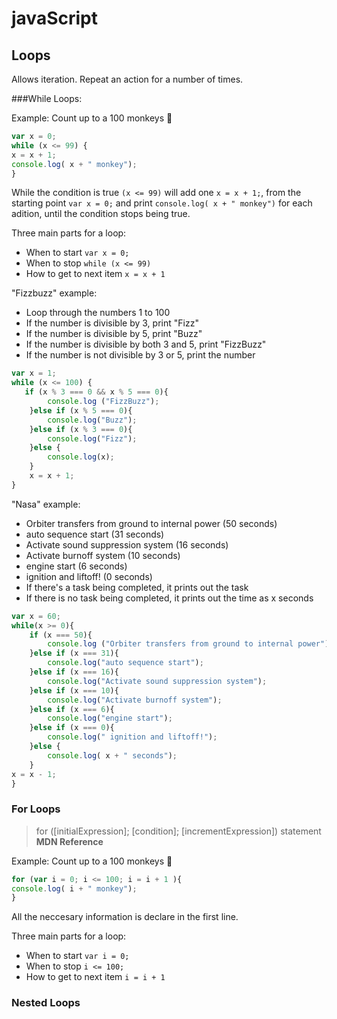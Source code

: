 # javaScript

## Loops

Allows iteration. Repeat an action for a number of times.

###While Loops:

Example:
Count up to a 100 monkeys 🐒
```javascript
var x = 0;
while (x <= 99) {
x = x + 1;
console.log( x + " monkey");
}
```

While the condition is true `(x <= 99)` will add one `x = x + 1;`, from the starting point `var x = 0;` and print `console.log( x + " monkey")` for each adition, until the condition stops being true.

Three main parts for a loop:
* When to start `var x = 0;`
* When to stop `while (x <= 99)`
* How to get to next item `x = x + 1`

"Fizzbuzz" example:
* Loop through the numbers 1 to 100
* If the number is divisible by 3, print "Fizz"
* If the number is divisible by 5, print "Buzz"
* If the number is divisible by both 3 and 5, print "FizzBuzz"
* If the number is not divisible by 3 or 5, print the number

```javascript
var x = 1;
while (x <= 100) {
   if (x % 3 === 0 && x % 5 === 0){
        console.log ("FizzBuzz"); 
    }else if (x % 5 === 0){
        console.log("Buzz");
    }else if (x % 3 === 0){
        console.log("Fizz");
    }else {
        console.log(x);
    }
    x = x + 1; 
}
```

"Nasa" example:

* Orbiter transfers from ground to internal power (50 seconds)
* auto sequence start (31 seconds)
* Activate sound suppression system (16 seconds)
* Activate burnoff system (10 seconds)
* engine start (6 seconds)
* ignition and liftoff! (0 seconds)
* If there's a task being completed, it prints out the task
* If there is no task being completed, it prints out the time as x seconds

```javascript
var x = 60;
while(x >= 0){
    if (x === 50){
        console.log ("Orbiter transfers from ground to internal power"); 
    }else if (x === 31){
        console.log("auto sequence start");
    }else if (x === 16){
        console.log("Activate sound suppression system");
    }else if (x === 10){
        console.log("Activate burnoff system");
    }else if (x === 6){
        console.log("engine start");
    }else if (x === 0){
        console.log(" ignition and liftoff!");
    }else {
        console.log( x + " seconds");
    }
x = x - 1;
}
```

### For Loops

> for ([initialExpression]; [condition]; [incrementExpression])
> statement
>  **MDN Reference**

Example:
Count up to a 100 monkeys 🐒
```javascript
for (var i = 0; i <= 100; i = i + 1 ){ 
console.log( i + " monkey");
}
```
All the neccesary information is declare in the first line.

Three main parts for a loop:
* When to start `var i = 0;`
* When to stop `i <= 100;`
* How to get to next item `i = i + 1 `

### Nested Loops
